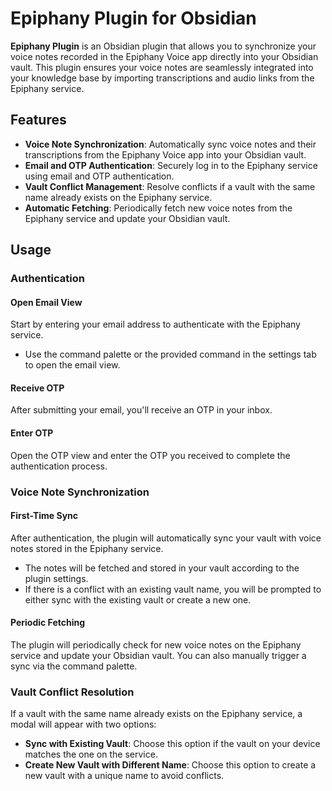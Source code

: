 # Epiphany Plugin for Obsidian

**Epiphany Plugin** is an Obsidian plugin that allows you to synchronize your voice notes recorded in the Epiphany Voice app directly into your Obsidian vault. This plugin ensures your voice notes are seamlessly integrated into your knowledge base by importing transcriptions and audio links from the Epiphany service.

## Features

- **Voice Note Synchronization**: Automatically sync voice notes and their transcriptions from the Epiphany Voice app into your Obsidian vault.
- **Email and OTP Authentication**: Securely log in to the Epiphany service using email and OTP authentication.
- **Vault Conflict Management**: Resolve conflicts if a vault with the same name already exists on the Epiphany service.
- **Automatic Fetching**: Periodically fetch new voice notes from the Epiphany service and update your Obsidian vault.

## Usage

### Authentication

#### Open Email View
Start by entering your email address to authenticate with the Epiphany service.

- Use the command palette or the provided command in the settings tab to open the email view.

#### Receive OTP
After submitting your email, you'll receive an OTP in your inbox.

#### Enter OTP
Open the OTP view and enter the OTP you received to complete the authentication process.

### Voice Note Synchronization

#### First-Time Sync
After authentication, the plugin will automatically sync your vault with voice notes stored in the Epiphany service.

- The notes will be fetched and stored in your vault according to the plugin settings.
- If there is a conflict with an existing vault name, you will be prompted to either sync with the existing vault or create a new one.

#### Periodic Fetching
The plugin will periodically check for new voice notes on the Epiphany service and update your Obsidian vault. You can also manually trigger a sync via the command palette.

### Vault Conflict Resolution

If a vault with the same name already exists on the Epiphany service, a modal will appear with two options:

- **Sync with Existing Vault**: Choose this option if the vault on your device matches the one on the service.
- **Create New Vault with Different Name**: Choose this option to create a new vault with a unique name to avoid conflicts.

